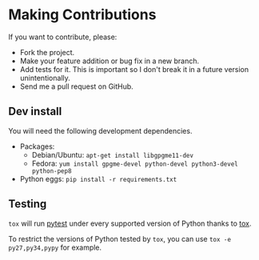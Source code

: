 # Making Contributions

If you want to contribute, please:

  * Fork the project.
  * Make your feature addition or bug fix in a new branch.
  * Add tests for it. This is important so I don't break it in a future version unintentionally.
  * Send me a pull request on GitHub.

## Dev install

You will need the following development dependencies.

* Packages:
  * Debian/Ubuntu: `apt-get install libgpgme11-dev`
  * Fedora: `yum install gpgme-devel python-devel python3-devel python-pep8`
* Python eggs: `pip install -r requirements.txt`

## Testing

`tox` will run [pytest](http://pytest.org/) under every supported version of Python thanks to [tox](https://bitbucket.org/hpk42/tox).

To restrict the versions of Python tested by `tox`, you can use `tox -e py27,py34,pypy` for example.

